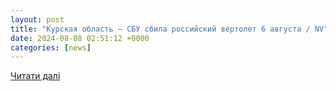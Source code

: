 ```yaml
---
layout: post
title: "Курская область — СБУ сбила российский вертолет 6 августа / NV"
date: 2024-08-08 02:51:12 +0000
categories: [news]
---
```


[Читати далі](https://nv.ua/ukraine/events/kurskaya-oblast-sbu-sbila-rossiyskiy-vertolet-6-avgusta-50440948.html)

